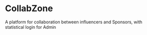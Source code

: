 # CollabZone
 A platform for collaboration between influencers and Sponsors, with statistical login for Admin
